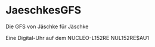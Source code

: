 # JaeschkesGFS
Die GFS von Jäschke für Jäschke

Eine Digital-Uhr auf dem NUCLEO-L152RE NUL152RE$AU1
